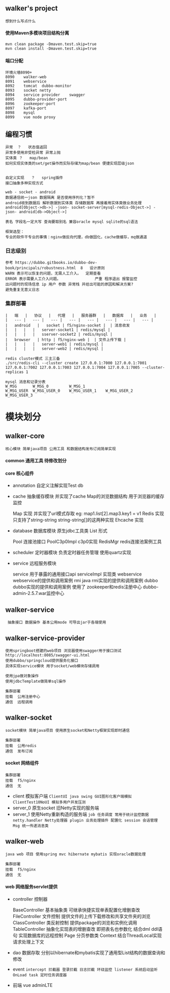 ## walker's project

	想到什么写点什么

#### 使用Maven多模块项目结构分离

    mvn clean package -Dmaven.test.skip=true
    mvn clean install -Dmaven.test.skip=true

#### 端口分配

    环境火墙8090+
    8090    walker-web
    8091    webservice
    8092    tomcat  dubbo-monitor
    8093    socket netty
    8094    service provider    swagger
    8095    dubbo-provider-port 
    8096    zookeeper-port
    8097    kafka-port
    8098    mysql 
    8099    vue node proxy

## 编程习惯

```
异常	？	状态值返回
异常多使用非受检异常 异常上抛
实体类	？	map/bean
如何实现实体类的set/get操作而实际存储为map/bean 便捷实现层级json


自定义实现	？	spring插件
接口抽象多种实现方式

web - socket - android
数据通信统一json 数据隔离 是否使用序列化？暂不
android收到数据后 解析数据到实体类 存储数据库 再接着用实体类做业务处理
android[Object->db->] -json- socket-server[mysql-redis-Object->] -json- android[db->Object->] 

表名 字段名一定大写 查询要取别名 兼容oracle mysql sqlite的sql语法

框架选型：
专业的软件干专业的事情：nginx做反向代理，db做固化，cache做缓存，mq做通道

```

### 日志级别

	参考 https://dubbo.gitbooks.io/dubbo-dev-book/principals/robustness.html	8	设计原则
	WARN 表示可以恢复的问题，无需人工介入。	定期查看
	ERROR 表示需要人工介入问题。				严重 程序退出	报警监控
	出问题时的现场信息 ip 用户 参数 异常栈 并给出可能的原因和解决方案? 
	避免重复无意义日志

### 集群部署

    |   端   |   协议   |   代理   |   服务器群   |   数据库   |   业务   |   
    |   --- |   --- |   --- |   --- |   --- |   --- |   --- |   --- |   
    |   android   |   socket | f5/nginx-socket |  | 消息收发
    |   |   |   |   server-socket1 | redis/mysql | 
    |   |   |   |   sserver-socket2 | redis/mysql | 
    |   browser   | http | f5/nginx-web |  | 文件上传下载 |   
    |   |   |   |   server-web1 | redis/mysql | 
    |   |   |   |   server-web2 | redis/mysql | 
							
	redis cluster模式 三主三备
	./src/redis-cli --cluster create 127.0.0.1:7000 127.0.0.1:7001 127.0.0.1:7002 127.0.0.1:7003 127.0.0.1:7004 127.0.0.1:7005 --cluster-replicas 1
	
	mysql 消息和记录分表
	W_MSG       W_MSG_0		    W_MSG_1
	W_MSG_USER  W_MSG_USER_0	W_MSG_USER_1	W_MSG_USER_2	W_MSG_USER_3

# 模块划分

## walker-core

	核心模块 简单java项目 公用工具 和数据结构发布订阅简单实现

#### common 通用工具 待修改划分

#### core 核心组件

* annotation 自定义注解实现Test db

* cache 抽象缓存模块 并实现了cache Map的浏览数据结构 用于浏览器的缓存监控

  Map 实现 并实现了url模式存取 eg: map1.list[2].map3.key1 = v1 Redis 实现 只支持了string-string string-string[]的这两种实现 Ehcache 实现

* database 数据库模块 原生jdbc工具类 List<Map> 形式

  Pool 连接池接口 PoolC3p0Impl c3p0实现 RedisMgr redis连接池案例工具

* scheduler 定时器模块 负责定时器任务管理 使用quartz实现

* service 远程服务模块

  service 用于暴露的通用接口api serviceImpl 实现类 webservice webservice的提供和调用案例 rmi java rmi实现的提供和调用案例 dubbo dubbo实现的提供和调用案例 使用了
  zookeeper和redis注册中心 dubbo-admin-2.5.7.war监控中心

## walker-service

     抽象接口 数据操作 基本公用mode 可导出jar于各端使用

## walker-service-provider

    使用springboot搭建的web项目 浏览器使用swagger用于接口测试
    http://localhost:8085/swagger-ui.html
    使用dubbo/springcloud提供服务化接口
    具体实现service模块 用于socket/web模块存储调用
    
    使用jpa做对象操作
    使用jdbcTemplate做简单sql操作

    集群部署
    挂载  公用注册中心
    通信  远程调用

## walker-socket

	socket模块 简单java项目 使用原生socket和Netty框架实现即时通信

	集群部署
	挂载  公用redis
	通信  发布订阅

#### socket 网络组件

	集群部署
	挂载  f5/nginx
	通信  无

* client 模拟客户端
  ``
  ClientUI java swing GUI图形化客户端模拟 ClientTest10NoUI 模拟多用户并发压测
  ``
* server_0 原生socket 旧Netty实现的服务端
* server_1 使用Netty重新构造的服务端
  ``
  job 任务调度 常用于统计监控数据 netty.handler Netty处理器 plugin 业务处理插件 配置化 session 会话管理 Msg 统一传递消息类
  ``

## walker-web

	java web 项目 使用spring mvc hibernate mybatis 实现oracle数据处理

	集群部署
	挂载  f5/nginx
	通信  无	

#### web 网络服务servlet提供

* controller 控制器

  BaseController 基本抽象类 可继承快捷实现单表配置化增删查改 FileController 文件控制 提供文件的上传下载修改和共享文件夹的浏览 ClassController 类反射控制
  提供package的浏览和实例化调用 TableController 抽象化实现表的增删查改 即把表名也参数化 结合dml ddl语句 实现数据库的远程控制 Page 分页参数类 Context
  结合ThreadLocal实现请求处理上下文

* dao 数据存取 分别以hibernate和mybatis实现了通用型List<Map>结构的数据查询和修改

* event
  ``
  intercept 拦截器 登录拦截 日志拦截 环绕监控 listener 系统启动监听OnLoad task 定时任务调度器
  ``


* 前端 vue adminLTE 






